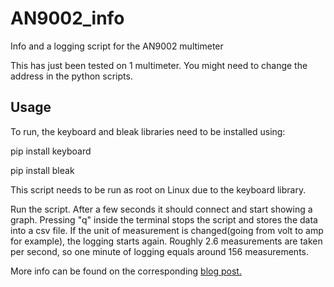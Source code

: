 # AN9002_info
Info and a logging script for the AN9002 multimeter

This has just been tested on 1 multimeter. You might need to change the address in the python scripts.

## Usage

To run, the keyboard and bleak libraries need to be installed using:


pip install keyboard

pip install bleak


This script needs to be run as root on Linux due to the keyboard library.

Run the script. After a few seconds it should connect and start showing a graph.
Pressing "q" inside the terminal stops the script and stores the data into a csv file. 
If the unit of measurement is changed(going from volt to amp for example), the logging starts again.
Roughly 2.6 measurements are taken per second, so one minute of logging equals around 156 measurements.


More info can be found on the corresponding [blog post.](https://justanotherelectronicsblog.com/?p=930) 
